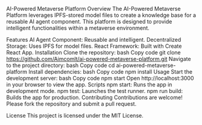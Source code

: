 AI-Powered Metaverse Platform
Overview
The AI-Powered Metaverse Platform leverages IPFS-stored model files to create a knowledge base for a reusable AI agent component. This platform is designed to provide intelligent functionalities within a metaverse environment.

Features
AI Agent Component: Reusable and intelligent.
Decentralized Storage: Uses IPFS for model files.
React Framework: Built with Create React App.
Installation
Clone the repository:
bash
Copy code
git clone https://github.com/Aimcomlt/ai-powered-metaverse-platform.git
Navigate to the project directory:
bash
Copy code
cd ai-powered-metaverse-platform
Install dependencies:
bash
Copy code
npm install
Usage
Start the development server:
bash
Copy code
npm start
Open http://localhost:3000 in your browser to view the app.
Scripts
npm start: Runs the app in development mode.
npm test: Launches the test runner.
npm run build: Builds the app for production.
Contributing
Contributions are welcome! Please fork the repository and submit a pull request.

License
This project is licensed under the MIT License.
